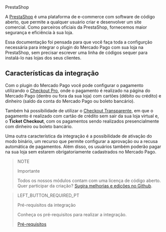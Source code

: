 PrestaShop
 
A [PrestaShop](https://www.prestashop.com/pt/) é uma plataforma de e-commerce com software de código aberto, que permite a qualquer usuário criar e desenvolver um site comercial. Como parceiros oficiais da PrestaShop, fornecemos maior segurança e eficiência à sua loja.
 
Essa documentação foi pensada para que você faça toda a configurção necessária para integrar o plugin do Mercado Pago com sua loja na PrestaShop, sem precisar escrever uma linha de códigos sequer para instalá-lo nas lojas dos seus clientes.
 
## Características da integração
 
Com o plugin do Mercado Pago você pode configurar o pagamento utilizando o [Checkout Pro](https://www.mercadopago.[FAKER][URL][DOMAIN]/developers/pt/guides/online-payments/checkout-pro/introduction), onde o pagamento é realizado na página do Mercado Pago (dentro ou fora da sua loja) com cartões (débito ou crédito) e dinheiro (saldo da conta do Mercado Pago ou boleto bancário).
 
Também há possibilidade de utilizar o [Checkout Transparente](https://www.mercadopago.[FAKER][URL][DOMAIN]/developers/pt/guides/online-payments/checkout-api/introduction), em que o pagamento é realizado com cartão de crédito sem sair da sua loja virtual e, o **Ticket Checkout**, com os pagamentos sendo realizados presencialmente com dinheiro ou boleto bancário.
 
Uma outra característica da integração é a possibilidade de ativação do modo binário, um recurso que permite configurar a aprovação ou a recusa automática de pagamentos. Além disso, os usuários também poderão pagar na sua loja sem estarem obrigatoriamente cadastrados no Mercado Pago.
 
> NOTE
>
> Importante
>
> Todos os nossos módulos contam com uma licença de código aberto. Quer participar da criação? [Sugira melhorias e edições no Github](https://github.com/mercadopago/cart-prestashop-7).
 
> LEFT_BUTTON_REQUIRED_PT
>
> Pré-requisitos da integração
>
> Conheça os pré-requisitos para realizar a integração.
>
> [Pré-requisitos](https://www.mercadopago[FAKER][URL][DOMAIN]/developers/pt/guides/plugins/prestashop/previous-requirements)
